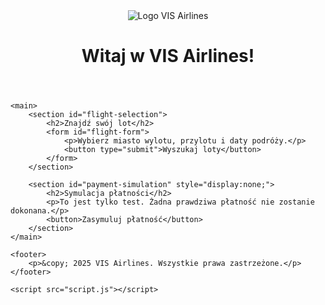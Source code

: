 <!DOCTYPE html>
<html lang="pl">
<head>
    <meta charset="UTF-8">
    <meta name="viewport" content="width=device-width, initial-scale=1.0">
    <title>VIS Airlines - Symulacja Zakupu Biletów</title>
    <link rel="icon" href="assets/images/logo.png" type="image/png">
    <link rel="stylesheet" href="style.css">
</head>
<body>
    <header>
        <img src="assets/images/logo.png" alt="Logo VIS Airlines" class="header-logo">
        <h1>Witaj w VIS Airlines!</h1>
    </header>

    <main>
        <section id="flight-selection">
            <h2>Znajdź swój lot</h2>
            <form id="flight-form">
                <p>Wybierz miasto wylotu, przylotu i daty podróży.</p>
                <button type="submit">Wyszukaj loty</button>
            </form>
        </section>

        <section id="payment-simulation" style="display:none;">
            <h2>Symulacja płatności</h2>
            <p>To jest tylko test. Żadna prawdziwa płatność nie zostanie dokonana.</p>
            <button>Zasymuluj płatność</button>
        </section>
    </main>

    <footer>
        <p>&copy; 2025 VIS Airlines. Wszystkie prawa zastrzeżone.</p>
    </footer>

    <script src="script.js"></script>
</body>
</html>
